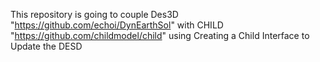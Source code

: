 This repository is going to couple Des3D "https://github.com/echoi/DynEarthSol" with CHILD "https://github.com/childmodel/child" using Creating a Child Interface
to Update the DESD
